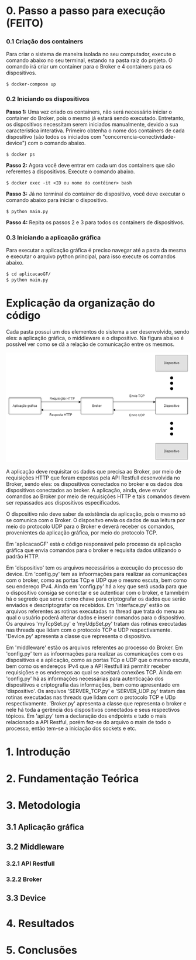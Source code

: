 # 0. Passo a passo para execução (FEITO)
### 0.1 Criação dos containers
Para criar o sistema de maneira isolada no seu computador, execute o comando abaixo no seu terminal, estando na pasta raiz do projeto. O comando irá criar um container para o Broker e 4 containers para os dispositivos.   
```
$ docker-compose up
```
### 0.2 Iniciando os dispositivos
**Passo 1:** Uma vez criado os containers, não será necessário iniciar o container do Broker, pois o mesmo já estará sendo executado. Entretanto, os dispositivos necessitam serem iniciados manualmente, devido a sua caracteristica interativa. Primeiro obtenha o nome dos containers de cada dispositivo (são todos os iniciados com "concorrencia-conectividade-device") com o  comando abaixo.
```
$ docker ps
```
**Passo 2:** Agora você deve entrar em cada um dos containers que são referentes a dispositivos. Execute o comando abaixo.
```
$ docker exec -it <ID ou nome do contêiner> bash
```
**Passo 3:** Já no terminal do container do dispositivo, você deve executar o comando abaixo para iniciar o dispositivo.
```
$ python main.py
```
**Passo 4:** Repita os passos 2 e 3 para todos os containers de dispositivos. 

### 0.3 Iniciando a aplicação gráfica
Para executar a aplicação gráfica é preciso navegar até a pasta da mesma e executar o arquivo python principal, para isso execute os comandos abaixo. 
```
$ cd aplicacaoGF/ 
$ python main.py
```

# Explicação da organização do código
Cada pasta possui um dos elementos do sistema a ser desenvolvido, sendo eles: a aplicação gráfica, o middleware e o dispositivo. Na figura abaixo é possível ver como se dá a relação de comunicação entre os mesmos.

![Arquitetura da Solução](img/arquitetura_solucao.png)

A aplicação deve requisitar os dados que precisa ao Broker, por meio de requisições HTTP que foram expostas pela API Restfull desenvolvida no Broker, sendo eles: os dispositivos conectados no broker e os dados dos dispositivos conectados ao broker. A aplicação, ainda, deve enviar comandos ao Broker por meio de requisições HTTP e tais comandos devem ser repassados aos dispositivos especificados.


O dispositivo não deve saber da existência da aplicação, pois o mesmo só se comunica com o Broker. O dispositvo envia os dados de sua leitura por meio do protocolo UDP para o Broker e deverá receber os comandos, provenientes da aplicação gráfica, por meio do protocolo TCP.

Em 'aplicacaoGF' está o código responsável pelo processo da aplicação gráfica que envia comandos para o broker e requisita dados utilizando o padrão HTTP. 

Em 'dispositivo' tem os arquivos necessários a execução do processo do device. Em 'config.py' tem as infoormações para realizar as comunicações com o broker, como as portas TCp e UDP que o mesmo escuta, bem como seu endereço IPv4. Ainda em 'config.py' há a key que será usada para que o dispositivo consiga se conectar e se autenticar com o broker, e tammbém há o segredo que serve como chave para criptografar os dados que serão enviados e descriptografar os recebidos. Em 'interface.py' estão os arquivos referentes as rotinas executadas na thread que trata do menu ao qual o usuário poderá alterar dados e inserir comandos para o dispositivo. Os arquivos 'myTcpSet.py' e 'myUdpSet.py' tratam das rotinas executadas nas threads que lidam com o protocolo TCP e UDP respectivamente. 'Device.py' apresenta a classe que representa o dispositivo.

Em 'middleware' estão os arquivos referentes ao processo do Broker. Em 'config.py' tem as infoormações para realizar as comunicações com o os dispositivos e a aplicação, como as portas TCp e UDP que o mesmo escuta, bem como os endereços IPv4 que a API Restfull irá permitir receber requisições e os endereços ao qual se aceitará conexões TCP. Ainda em 'config.py' há as informações necessárias para autenticação dos dispositivos e criptografia das informações, bem como apresentado em 'dispositivo'. Os arquivos 'SERVER_TCP.py' e 'SERVER_UDP.py' tratam das rotinas executadas nas threads que lidam com o protocolo TCP e UDp respectivamente. 'Broker.py' apresenta a classe que representa o broker e nele há toda a gerência dos dispositivos conectados e seus respectivos tópicos. Em 'api.py' tem a declaração dos endpoints e tudo o mais relacionado a API Restful, porém fez-se do arquivo o main de todo o processo, então tem-se a iniciação dos sockets e etc.

# 1. Introdução
# 2. Fundamentação Teórica
# 3. Metodologia
## 3.1 Aplicação gráfica
## 3.2 Middleware
### 3.2.1 API Restfull
### 3.2.2 Broker
## 3.3 Device
# 4. Resultados
# 5. Conclusões